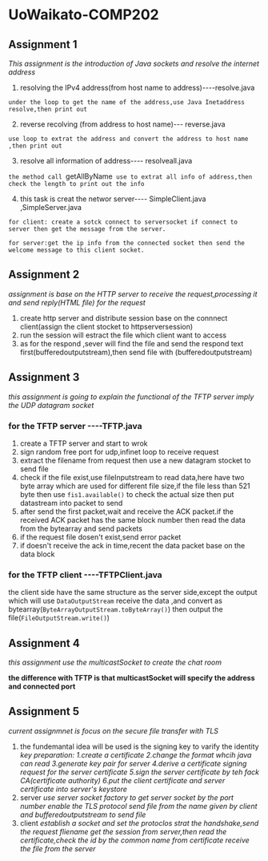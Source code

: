 # UoWaikato-COMP202

## Assignment 1 
*This assignment is the introduction of Java sockets and resolve the internet address*
1.  resolving the IPv4 address(from host name to address)----resolve.java

```under the loop to get the name of the address,use Java Inetaddress resolve,then print out```

2.  reverse recolving (from address to host name)--- reverse.java

```use loop to extrat the address and convert the address to host name ,then print out```

3.  resolve all information of address---- resolveall.java

```the method call ```getAllByName``` use to extrat all info of address,then check the length to print out the info```

4.  this task is creat the networ server---- SimpleClient.java ,SimpleServer.java  

```for client: create a sotck connect to serversocket if connect to server then get the message from the server.```

```for server:get the ip info from the connected socket then send the welcome message to this client socket.```

## Assignment 2
*assignment is base on the HTTP server to receive the request,processing it and send reply(HTML file) for the request*
1. create http server and distribute session base on the connnect client(assign the client stocket to httpserversession) 
2. run the session will estract the file which client want to access
3. as for the respond ,sever will find the file and send the respond text first(bufferedoutputstream),then send file with (bufferedoutputstream)

## Assignment 3
*this assignment is going to explain the functional of the TFTP server imply the UDP datagram socket*
### for the TFTP server ----TFTP.java
1. create a TFTP server and start to wrok
2. sign random free port for udp,infinet loop to receive request
3. extract the filename from request then use a new datagram stocket to send file
4. check if the file exist,use fileInputstream to read data,here have two byte array which are used for different file size,if the file less than 521 byte then use `fis1.available()` to check the actual size then put datastream into packet to send
5. after send the first packet,wait and receive the ACK packet.if the received ACK packet has the same block number then read the data from the bytearray and send packets
6. if the request file dosen't exist,send error packet
7. if doesn't receive the ack in time,recent the data packet base on the data block
### for the TFTP client ----TFTPClient.java
the client side have the same structure as the server side,except the output which will use `DataOutputStream` receive the data ,and convert as bytearray(`ByteArrayOutputStream.toByteArray()`) then output the file(`FileOutputStream.write()`)

## Assignment 4
*this assignment use the multicastSocket to create the chat room*

**the difference with TFTP is that multicastSocket will specify the address and connected port**
 


## Assignment 5
*current assignmnet is focus on the secure file transfer with TLS*
1. the fundemantal idea will be used is the signing key to varify the identity
*key preparation:*
*1.create a certificate*
*2.change the format whcih java can read*
*3.generate key pair for server*
*4.derive a certificate signing request for the server certificate*
*5.sign the server certificate by teh fack CA(certificate authority)*
*6.put the client certificate and server certificate into server's keystore*
2. server
*use server socket factory to get server socket by the port number*
*enable the TLS protocol*
*send file from the name given by client and bufferedoutputstream to send file*
3. client
*establish a socket and set the protoclos*
*strat the handshake,send the request fliename*
*get the session from server,then read the certificate,check the id by the common name from certificate*
*receive the file from the server*



	
